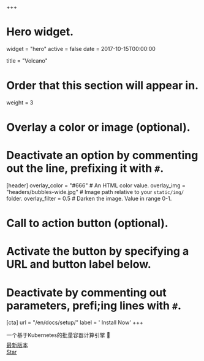 +++
# Hero widget.
widget = "hero"
active = false
date = 2017-10-15T00:00:00

title = "Volcano"

# Order that this section will appear in.
weight = 3

# Overlay a color or image (optional).
#   Deactivate an option by commenting out the line, prefixing it with `#`.
[header]
  overlay_color = "#666"  # An HTML color value.
  overlay_img = "headers/bubbles-wide.jpg"  # Image path relative to your `static/img/` folder.
  overlay_filter = 0.5  # Darken the image. Value in range 0-1.

# Call to action button (optional).
#   Activate the button by specifying a URL and button label below.
#   Deactivate by commenting out parameters, prefi;ing lines with `#`.
[cta]
  url = "/en/docs/setup/"
  label = '<i class="fas fa-download"></i> Install Now'
+++

一个基于Kubernetes的批量容器计算引擎 :rocket:
<div style="margin-top: -0.5rem;">
  <a id="academic-release" href="https://github.com/volcano-sh/volcano" data-repo="volcano-sh/volcano">
  最新版本 <!-- V -->
  </a>
</div>
<div class="mt-3">
  <a class="github-button" href="https://github.com/volcano-sh/volcano" data-icon="octicon-star" data-size="large" data-show-count="true" aria-label="Star this on GitHub">Star</a>
</div>
<script async defer src="https://buttons.github.io/buttons.js"></script>
